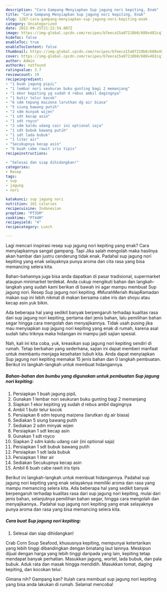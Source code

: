 ```yaml
---
description: "Cara Gampang Menyiapkan Sup jagung nori kepiting, Enak"
title: "Cara Gampang Menyiapkan Sup jagung nori kepiting, Enak"
slug: 1287-cara-gampang-menyiapkan-sup-jagung-nori-kepiting-enak
category: Uncategorized
date: 2022-09-25T21:22:54.807Z
image: https://img-global.cpcdn.com/recipes/b7eeca15a07218b0/680x482cq70/sup-jagung-nori-kepiting-foto-resep-utama.jpg
hideToc: false
enableToc: true
enableTocContent: false
thumbnail: https://img-global.cpcdn.com/recipes/b7eeca15a07218b0/680x482cq70/sup-jagung-nori-kepiting-foto-resep-utama.jpg
cover: https://img-global.cpcdn.com/recipes/b7eeca15a07218b0/680x482cq70/sup-jagung-nori-kepiting-foto-resep-utama.jpg
author: Admin
authorAv: notfound
ratingvalue: 3.7
reviewcount: 19
recipeingredient:
- "1 buah jagung pipiL"
- "1 lembar nori seukuran buku gunting bagi 2 memanjang"
- "1 ekor kepiting yg sudah d rebus ambil dagingnya"
- "1 butir telur kocok"
- "6 sdm tepung maizena larutkan dg air biasa"
- "5 siung bawang putih"
- "2 sdm minyak wijen"
- "1 sdt kecap asin"
- "1 sdt royco"
- "2 sdm kaldu udang cair ini optional saja"
- "1 sdt bubuk bawang putih"
- "1 sdt lada bubuk"
- "1 liter air"
- "Secukupnya kecap asin"
- "6 buah cabe rawit iris tipis"
recipeinstructions:

- "Selesai dan siap dihidangkan!"
categories:
- Resep
tags:
- sup
- jagung
- nori

katakunci: sup jagung nori 
nutrition: 161 calories
recipecuisine: Indonesian
preptime: "PT35M"
cooktime: "PT44M"
recipeyield: "4"
recipecategory: Lunch

---
```



Lagi mencari inspirasi resep sup jagung nori kepiting yang enak? Cara menyiapkannya sangat gampang. Tapi Jika salah mengolah maka hasilnya akan hambar dan justru cenderung tidak enak. Padahal sup jagung nori kepiting yang enak selayaknya punya aroma dan cita rasa yang bisa memancing selera kita.


Bahan-bahannya juga bisa anda dapatkan di pasar tradisional, supermarket ataupun minimarket terdekat. Anda cukup mengikuti bahan dan langkah-langkah yang sudah kami berikan di bawah ini agar mampu membuat Sup jagung nori. Resep Sup jagung nori kepiting. #MurahMeriah #siapRamadan makan sup ini lebih nikmat di makan bersama cabe iris dan shoyu atau kecap asin.yuk bikin.

Ada beberapa hal yang sedikit banyak berpengaruh terhadap kualitas rasa dari sup jagung nori kepiting, pertama dari jenis bahan, lalu pemilihan bahan segar hingga cara mengolah dan menyajikannya. Tidak usah pusing jika mau menyiapkan sup jagung nori kepiting yang enak di rumah, karena asal sudah tahu triknya maka hidangan ini mampu jadi sajian spesial.


Nah, kali ini kita coba, yuk, kreasikan sup jagung nori kepiting sendiri di rumah. Tetap berbahan yang sederhana, sajian ini dapat memberi manfaat untuk membantu menjaga kesehatan tubuh kita. Anda dapat menyiapkan Sup jagung nori kepiting memakai 15 jenis bahan dan 0 langkah pembuatan. Berikut ini langkah-langkah untuk membuat hidangannya.

<!--inarticleads1-->

##### Bahan-bahan dan bumbu yang digunakan untuk pembuatan Sup jagung nori kepiting:

1. Persiapkan 1 buah jagung pipiL
1. Gunakan 1 lembar nori seukuran buku gunting bagi 2 memanjang
1. Siapkan 1 ekor kepiting yg sudah d rebus ambil dagingnya
1. Ambil 1 butir telur kocok
1. Persiapkan 6 sdm tepung maizena (larutkan dg air biasa)
1. Sediakan 5 siung bawang putih
1. Sediakan 2 sdm minyak wijen
1. Persiapkan 1 sdt kecap asin
1. Gunakan 1 sdt royco
1. Siapkan 2 sdm kaldu udang cair (ini optional saja)
1. Persiapkan 1 sdt bubuk bawang putih
1. Persiapkan 1 sdt lada bubuk
1. Persiapkan 1 liter air
1. Sediakan Secukupnya kecap asin
1. Ambil 6 buah cabe rawit iris tipis


Berikut ini langkah-langkah untuk membuat hidangannya. Padahal sup jagung nori kepiting yang enak selayaknya memiliki aroma dan rasa yang mampu memancing selera kita. Ada beberapa hal yang sedikit banyak berpengaruh terhadap kualitas rasa dari sup jagung nori kepiting, mulai dari jenis bahan, selanjutnya pemilihan bahan segar, hingga cara mengolah dan menyajikannya.. Padahal sup jagung nori kepiting yang enak selayaknya punya aroma dan rasa yang bisa memancing selera kita. 

<!--inarticleads2-->

##### Cara buat Sup jagung nori kepiting:


1. Selesai dan siap dihidangkan!

Crab Corn Soup Seafood, khususnya kepiting, mempunyai ketertarikan yang lebih tinggi dibandingkan dengan binatang laut lainnya. Meskipun dijual dengan harga yang lebih tinggi daripada yang lain, kepiting tetap mendapat banyak perhatian. Masukkan jagung, wortel, lada bubuk, dan pala bubuk. Aduk rata dan masak hingga mendidih. Masukkan tomat, daging kepiting, dan kocokan telur. 

Gimana nih? Gampang kan? Itulah cara membuat sup jagung nori kepiting yang bisa anda lakukan di rumah. Selamat mencoba!
